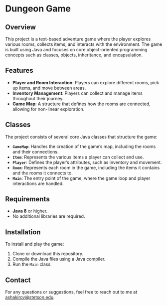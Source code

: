 # Dungeon Game

## Overview
This project is a text-based adventure game where the player explores various rooms, collects items, and interacts with the environment. The game is built using Java and focuses on core object-oriented programming concepts such as classes, objects, inheritance, and encapsulation.

## Features
- **Player and Room Interaction**: Players can explore different rooms, pick up items, and move between areas.
- **Inventory Management**: Players can collect and manage items throughout their journey.
- **Game Map**: A structure that defines how the rooms are connected, allowing for non-linear exploration.

## Classes
The project consists of several core Java classes that structure the game:

- **`GameMap`**: Handles the creation of the game’s map, including the rooms and their connections.
- **`Item`**: Represents the various items a player can collect and use.
- **`Player`**: Defines the player’s attributes, such as inventory and movement.
- **`Room`**: Represents each room in the game, including the items it contains and the rooms it connects to.
- **`Main`**: The entry point of the game, where the game loop and player interactions are handled.

## Requirements
- **Java 8** or higher.
- No additional libraries are required.

## Installation
To install and play the game:

1. Clone or download this repository.
2. Compile the Java files using a Java compiler.
3. Run the `Main` class.

## Contact

For any questions or suggestions, feel free to reach out to me at ashakirov@stetson.edu.

